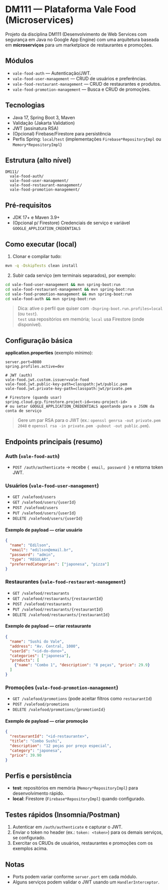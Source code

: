 # DM111 — Plataforma Vale Food (Microservices)

Projeto da disciplina DM111 (Desenvolvimento de Web Services com segurança em Java no Google App Engine) com uma arquitetura baseada em **microserviços** para um marketplace de restaurantes e promoções.

## Módulos
- `vale-food-auth` — Autenticação/JWT.
- `vale-food-user-management` — CRUD de usuários e preferências.
- `vale-food-restaurant-management` — CRUD de restaurantes e produtos.
- `vale-food-promotion-management` — Busca e CRUD de promoções.

## Tecnologias
- Java 17, Spring Boot 3, Maven
- Validação (Jakarta Validation)
- JWT (assinatura RSA)
- (Opcional) Firebase/Firestore para persistência
- Perfis Spring: `local`/`test` (implementações `Firebase*RepositoryImpl` ou `Memory*RepositoryImpl`)

## Estrutura (alto nível)
```
DM111/
  vale-food-auth/
  vale-food-user-management/
  vale-food-restaurant-management/
  vale-food-promotion-management/
```

## Pré-requisitos
- JDK 17+ e Maven 3.9+
- (Opcional p/ Firestore) Credenciais de serviço e variável `GOOGLE_APPLICATION_CREDENTIALS`

## Como executar (local)
1) Clonar e compilar tudo:
```bash
mvn -q -DskipTests clean install
```
2) Subir cada serviço (em terminais separados), por exemplo:
```bash
cd vale-food-user-management && mvn spring-boot:run
cd vale-food-restaurant-management && mvn spring-boot:run
cd vale-food-promotion-management && mvn spring-boot:run
cd vale-food-auth && mvn spring-boot:run
```

> Dica: ative o perfil que quiser com `-Dspring-boot.run.profiles=local` (ou `test`).  
> `test` usa repositórios em memória; `local` usa Firestore (onde disponível).

## Configuração básica
**application.properties** (exemplo mínimo):
```
server.port=8080
spring.profiles.active=dev

# JWT (auth)
vale-food.jwt.custom.issuer=vale-food
vale-food.jwt.public-key-path=classpath:jwt/public.pem
vale-food.jwt.private-key-path=classpath:jwt/private.pem

# Firestore (quando usar)
spring.cloud.gcp.firestore.project-id=<seu-project-id>
# ou setar GOOGLE_APPLICATION_CREDENTIALS apontando para o JSON da conta de serviço
```
> Gere um par RSA para o JWT (ex.: `openssl genrsa -out private.pem 2048` e `openssl rsa -in private.pem -pubout -out public.pem`).

## Endpoints principais (resumo)
### Auth (`vale-food-auth`)
- `POST /auth/authenticate` → recebe `{ email, password }` e retorna token JWT.

### Usuários (`vale-food-user-management`)
- `GET /valefood/users`
- `GET /valefood/users/{userId}`
- `POST /valefood/users`
- `PUT /valefood/users/{userId}`
- `DELETE /valefood/users/{userId}`

#### Exemplo de payload — criar usuário
```json
{
  "name": "Edilson",
  "email": "edilson@email.br",
  "password": "admin",
  "type": "REGULAR",
  "preferredCategories": ["japonesa", "pizza"]
}
```

### Restaurantes (`vale-food-restaurant-management`)
- `GET /valefood/restaurants`
- `GET /valefood/restaurants/{restaurantId}`
- `POST /valefood/restaurants`
- `PUT /valefood/restaurants/{restaurantId}`
- `DELETE /valefood/restaurants/{restaurantId}`

#### Exemplo de payload — criar restaurante
```json
{
  "name": "Sushi do Vale",
  "address": "Av. Central, 1000",
  "userId": "<id-do-dono>",
  "categories": ["japonesa"],
  "products": [
    {"name": "Combo 1", "description": "8 peças", "price": 29.9}
  ]
}
```

### Promoções (`vale-food-promotion-management`)
- `GET /valefood/promotions` (pode aceitar filtros como `restaurantId`)
- `POST /valefood/promotions`
- `DELETE /valefood/promotions/{promotionId}`

#### Exemplo de payload — criar promoção
```json
{
  "restaurantId": "<id-restaurante>",
  "title": "Combo Sushi",
  "description": "12 peças por preço especial",
  "category": "japonesa",
  "price": 39.90
}
```

## Perfis e persistência
- **test**: repositórios em memória (`Memory*RepositoryImpl`) para desenvolvimento rápido.
- **local**: Firestore (`Firebase*RepositoryImpl`) quando configurado.

## Testes rápidos (Insomnia/Postman)
1. Autenticar em `/auth/authenticate` e capturar o JWT.
2. Enviar o token no header (ex.: `token: <token>`) para os demais serviços, se configurado.
3. Exercitar os CRUDs de usuários, restaurantes e promoções com os exemplos acima.

## Notas
- Ports podem variar conforme `server.port` em cada módulo.
- Alguns serviços podem validar o JWT usando um `HandlerInterceptor`.

